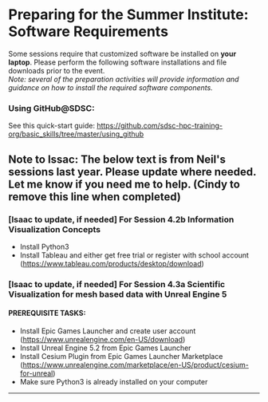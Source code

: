 # Preparing for the Summer Institute: Software Requirements
Some sessions require that customized software be installed on **your laptop**. Please perform the following software installations and file downloads prior to the event. <br/> *Note: several of the preparation activities will provide information and guidance on how to install the required software components.*

### Using GitHub@SDSC:<a name="github"></a>

See this quick-start guide: https://github.com/sdsc-hpc-training-org/basic_skills/tree/master/using_github

## Note to Issac: The below text is from Neil's sessions last year. Please update where needed. Let me know if you need me to help. (Cindy to remove this line when completed)
### [Isaac to update, if needed] For Session 4.2b Information Visualization Concepts
* Install Python3
* Install Tableau and either get free trial or register with school account (https://www.tableau.com/products/desktop/download)

### [Isaac to update, if needed] For Session 4.3a Scientific Visualization for mesh based data with Unreal Engine 5
#### PREREQUISITE TASKS: 
* Install Epic Games Launcher and create user account (https://www.unrealengine.com/en-US/download)
* Install Unreal Engine 5.2 from Epic Games Launcher
* Install Cesium Plugin from Epic Games Launcher Marketplace (https://www.unrealengine.com/marketplace/en-US/product/cesium-for-unreal)
* Make sure Python3 is already installed on your computer
<hr>

